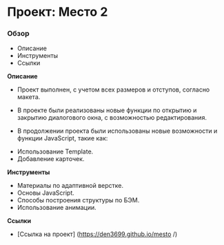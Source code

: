 # Проект: Место 2
### Обзор
* Описание
* Инструменты
* Ссылки

**Описание**

* Проект выполнен, с учетом всех размеров
и отступов, согласно макета.

* В проекте были реализованы новые функции
по открытию и закрытию диалогового окна,
с возможностью редактирования.

* В продолжении проекта были использованы новые возможности и функции JavaScript, такие как:

- Использование Template.
- Добавление карточек.

**Инструменты**
* Материалы по адаптивной верстке.
* Основы JavaScript.
* Способы построения структуры по БЭМ.
* Использование анимации.

**Ссылки**
 * [Ссылка на проект] (https://den3699.github.io/mesto /)





